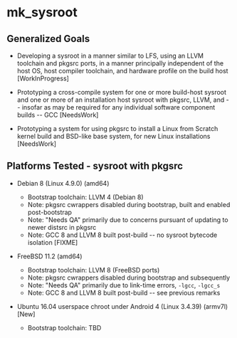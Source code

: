mk_sysroot
==========

## Generalized Goals

* Developing a sysroot in a manner similar to LFS, using an LLVM
  toolchain and pkgsrc ports, in a manner principally independent of
  the host OS, host compiler toolchain, and hardware profile on the
  build host [WorkInProgress]

* Prototyping a cross-compile system for one or more build-host
  sysroot and one or more of an installation host sysroot with pkgsrc,
  LLVM, and -- insofar as may be required for any individual software
  component builds -- GCC [NeedsWork]

* Prototyping a system for using pkgsrc to install a Linux from
  Scratch kernel build and BSD-like base system, for new Linux
  installations [NeedsWork]

## Platforms Tested - sysroot with pkgsrc

* Debian 8 (Linux 4.9.0) (amd64)
    * Bootstrap toolchain: LLVM 4 (Debian 8)
    * Note: pkgsrc cwrappers disabled during bootstrap, built and
      enabled post-bootstrap
    * Note: "Needs QA" primarily due to concerns pursuant of updating
      to newer distsrc in pkgsrc
    * Note: GCC 8 and LLVM 8 built post-build -- no sysroot bytecode
      isolation [FIXME]

* FreeBSD 11.2 (amd64)
    * Bootstrap toolchain: LLVM 8 (FreeBSD ports)
    * Note: pkgsrc cwrappers disabled during bootstrap and subsequently
    * Note: "Needs QA" primarily due to link-time errors, `-lgcc`, `-lgcc_s`
    * Note: GCC 8 and LLVM 8 built post-build -- see previous remarks

* Ubuntu 16.04 userspace chroot under Android 4 (Linux 3.4.39) (armv7l) [New]
    * Bootstrap toolchain: TBD

<!--  LocalWords:  mk sysroot LFS LLVM toolchain pkgsrc WorkInProgress
 -->
<!--  LocalWords:  NeedsWork amd cwrappers distsrc bytecode FIXME lgcc
 -->
<!--  LocalWords:  FreeBSD userspace chroot armv TBD
 -->
